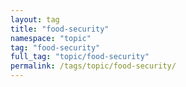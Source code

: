 ```yaml
---
layout: tag
title: "food-security"
namespace: "topic"
tag: "food-security"
full_tag: "topic/food-security"
permalink: /tags/topic/food-security/
---
```

